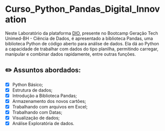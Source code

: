 

# Curso_Python_Pandas_Digital_Innovation
Neste Laboratório da plataforma [DIO](https://www.dio.me/), presente no Bootcamp Geração Tech Unimed-BH - Ciência de Dados, é apresentado a biblioteca Pandas, uma biblioteca Python de código aberto para análise de dados. Ela dá ao Python a capacidade de trabalhar com dados do tipo planilha, permitindo carregar, manipular e combinar dados rapidamente, entre outras funções.
 
 ## ✏️ Assuntos abordados:
- [x] Python Básico;
- [x] Estrutura de dados;
- [x] Introdução a Biblioteca Pandas;
- [X] Armazenamento dos novos cartões;
- [X] Trabalhando com arquivos em Excel;
- [X] Trabalhando com Datas;
- [X] Visualização de dados;
- [X] Análise Exploratória de dados.
